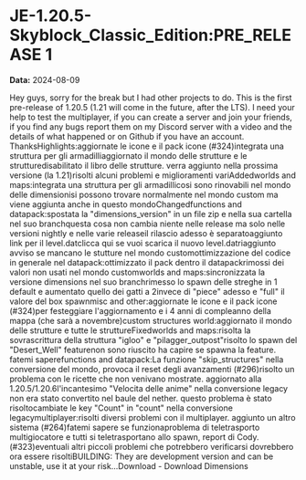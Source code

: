 # JE-1.20.5-Skyblock_Classic_Edition:PRE_RELEASE 1

**Data:** 2024-08-09

Hey guys, sorry for the break but I had other projects to do. This is the first pre-release of 1.20.5 (1.21 will come in the future, after the LTS). I need your help to test the multiplayer, if you can create a server and join your friends, if you find any bugs report them on my Discord server with a video and the details of what happened or on Github if you have an account. ThanksHighlights:aggiornate le icone e il pack icone (#324)integrata una struttura per gli armadilliaggiornato il mondo delle strutture e le strutturedisabilitato il libro delle strutture. verra aggiunto nella prossima versione (la 1.21)risolti alcuni problemi e miglioramenti variAddedworlds and maps:integrata una struttura per gli armadillicosi sono rinovabili nel mondo delle dimensionisi possono trovare normalmente nel mondo custom ma viene aggiunta anche in questo mondoChangedfunctions and datapack:spostata la "dimensions_version" in un file zip e nella sua cartella nel suo branchquesta cosa non cambia niente nelle release ma solo nelle versioni nightly e nelle varie releaseil rilascio adesso è separatoaggiunto link per il level.datclicca qui se vuoi scarica il nuovo level.datriaggiunto avviso se mancano le stutture nel mondo customottimizzazione del codice in generale nel datapack:ottimizzato il pack dentro il datapackrimossi dei valori non usati nel mondo customworlds and maps:sincronizzata la versione dimensions nel suo branchrimesso lo spawn delle streghe in 1 default e aumentato quello dei gatti a 2invece di "piece" adesso e "full" il valore del box spawnmisc and other:aggiornate le icone e il pack icone (#324)per festeggiare l'aggiornamento e i 4 anni di compleanno della mappa (che sarà a novembre)custom structures world:aggiornato il mondo delle strutture e tutte le struttureFixedworlds and maps:risolta la sovrascrittura della struttura "igloo" e "pilagger_outpost"risolto lo spawn del "Desert_Well" featurenon sono riuscito ha capire se spawna la feature. fatemi saperefunctions and datapack:La funzione "skip_structures" nella conversione del mondo, provoca il reset degli avanzamenti (#296)risolto un problema con le ricette che non venivano mostrate. aggiornato alla 1.20.5/1.20.6l'incantesimo "Velocita delle anime" nella conversione legacy non era stato convertito nel baule del nether. questo problema è stato risoltocambiate le key "Count" in "count" nella conversione legacymultiplayer:risolti diversi problemi con il multiplayer. aggiunto un altro sistema (#264)fatemi sapere se funzionaproblema di teletrasporto multigiocatore e tutti si teletrasportano allo spawn, report di Cody. (#323)eventuali altri piccoli problemi che potrebbero verificarsi dovrebbero ora essere risoltiBUILDING: They are development version and can be unstable, use it at your risk...Download - Download Dimensions
